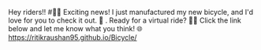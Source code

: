 Hey riders!! #🚴‍♂️ Exciting news! I just manufactured my new bicycle, and I'd love for you to check it out. 🌟 . Ready for a virtual ride? 🚴‍♀️ 
Click the link below and let me know what you think! 
🌐 https://ritikraushan95.github.io/Bicycle/

